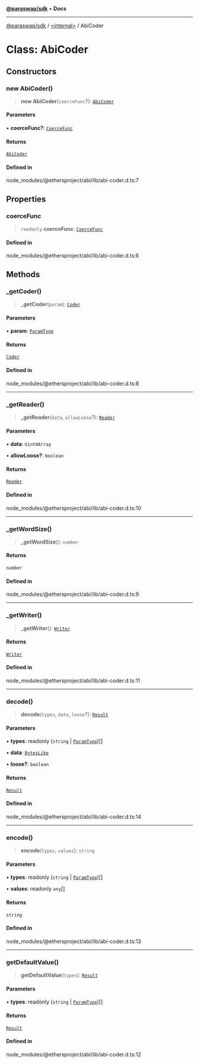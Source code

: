 [**@paraswap/sdk**](../../README.md) • **Docs**

***

[@paraswap/sdk](../../globals.md) / [\<internal\>](../README.md) / AbiCoder

# Class: AbiCoder

## Constructors

### new AbiCoder()

> **new AbiCoder**(`coerceFunc`?): [`AbiCoder`](AbiCoder.md)

#### Parameters

• **coerceFunc?**: [`CoerceFunc`](../type-aliases/CoerceFunc.md)

#### Returns

[`AbiCoder`](AbiCoder.md)

#### Defined in

node\_modules/@ethersproject/abi/lib/abi-coder.d.ts:7

## Properties

### coerceFunc

> `readonly` **coerceFunc**: [`CoerceFunc`](../type-aliases/CoerceFunc.md)

#### Defined in

node\_modules/@ethersproject/abi/lib/abi-coder.d.ts:6

## Methods

### \_getCoder()

> **\_getCoder**(`param`): [`Coder`](Coder.md)

#### Parameters

• **param**: [`ParamType`](ParamType.md)

#### Returns

[`Coder`](Coder.md)

#### Defined in

node\_modules/@ethersproject/abi/lib/abi-coder.d.ts:8

***

### \_getReader()

> **\_getReader**(`data`, `allowLoose`?): [`Reader`](Reader.md)

#### Parameters

• **data**: `Uint8Array`

• **allowLoose?**: `boolean`

#### Returns

[`Reader`](Reader.md)

#### Defined in

node\_modules/@ethersproject/abi/lib/abi-coder.d.ts:10

***

### \_getWordSize()

> **\_getWordSize**(): `number`

#### Returns

`number`

#### Defined in

node\_modules/@ethersproject/abi/lib/abi-coder.d.ts:9

***

### \_getWriter()

> **\_getWriter**(): [`Writer`](Writer.md)

#### Returns

[`Writer`](Writer.md)

#### Defined in

node\_modules/@ethersproject/abi/lib/abi-coder.d.ts:11

***

### decode()

> **decode**(`types`, `data`, `loose`?): [`Result`](../interfaces/Result.md)

#### Parameters

• **types**: readonly (`string` \| [`ParamType`](ParamType.md))[]

• **data**: [`BytesLike`](../type-aliases/BytesLike.md)

• **loose?**: `boolean`

#### Returns

[`Result`](../interfaces/Result.md)

#### Defined in

node\_modules/@ethersproject/abi/lib/abi-coder.d.ts:14

***

### encode()

> **encode**(`types`, `values`): `string`

#### Parameters

• **types**: readonly (`string` \| [`ParamType`](ParamType.md))[]

• **values**: readonly `any`[]

#### Returns

`string`

#### Defined in

node\_modules/@ethersproject/abi/lib/abi-coder.d.ts:13

***

### getDefaultValue()

> **getDefaultValue**(`types`): [`Result`](../interfaces/Result.md)

#### Parameters

• **types**: readonly (`string` \| [`ParamType`](ParamType.md))[]

#### Returns

[`Result`](../interfaces/Result.md)

#### Defined in

node\_modules/@ethersproject/abi/lib/abi-coder.d.ts:12
